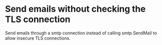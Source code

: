 # Send emails without checking the TLS connection

Send emails through a smtp connection instead of calling smtp.SendMail to allow
insecure TLS connections.